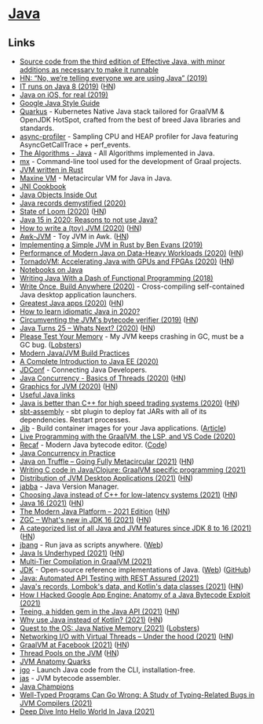 # [Java](<https://en.wikipedia.org/wiki/Java_(programming_language)>)

## Links

- [Source code from the third edition of Effective Java, with minor additions as necessary to make it runnable](https://github.com/jbloch/effective-java-3e-source-code)
- [HN: “No, we’re telling everyone we are using Java” (2019)](https://news.ycombinator.com/item?id=19346017)
- [IT runs on Java 8 (2019)](https://news.ycombinator.com/item?id=19877916) ([HN](https://news.ycombinator.com/item?id=19877916))
- [Java on iOS, for real (2019)](https://gluonhq.com/java-on-ios-for-real/)
- [Google Java Style Guide](https://google.github.io/styleguide/javaguide.html)
- [Quarkus](https://quarkus.io/) - Kubernetes Native Java stack tailored for GraalVM & OpenJDK HotSpot, crafted from the best of breed Java libraries and standards.
- [async-profiler](https://github.com/jvm-profiling-tools/async-profiler) - Sampling CPU and HEAP profiler for Java featuring AsyncGetCallTrace + perf_events.
- [The Algorithms - Java](https://github.com/TheAlgorithms/Java) - All Algorithms implemented in Java.
- [mx](https://github.com/graalvm/mx) - Command-line tool used for the development of Graal projects.
- [JVM written in Rust](https://github.com/douchuan/jvm)
- [Maxine VM](https://github.com/beehive-lab/Maxine-VM) - Metacircular VM for Java in Java.
- [JNI Cookbook](https://github.com/mkowsiak/jnicookbook)
- [Java Objects Inside Out](https://shipilev.net/jvm/objects-inside-out/)
- [Java records demystified (2020)](https://isank.dev/posts/java-14-records/)
- [State of Loom (2020)](https://cr.openjdk.java.net/~rpressler/loom/loom/sol1_part1.html) ([HN](https://news.ycombinator.com/item?id=23201559))
- [Java 15 in 2020: Reasons to not use Java?](https://dev.to/brunoborges/java-15-in-2020-reasons-to-not-use-java-3ekg)
- [How to write a (toy) JVM (2020)](https://zserge.com/posts/jvm/) ([HN](https://news.ycombinator.com/item?id=23390914))
- [Awk-JVM](https://github.com/rethab/awk-jvm) - Toy JVM in Awk. ([HN](https://news.ycombinator.com/item?id=23612910))
- [Implementing a Simple JVM in Rust by Ben Evans (2019)](https://www.youtube.com/watch?v=7ECbwgkHdAE)
- [Performance of Modern Java on Data-Heavy Workloads (2020)](https://jet-start.sh/blog/2020/06/09/jdk-gc-benchmarks-part1) ([HN](https://news.ycombinator.com/item?id=23465660))
- [TornadoVM: Accelerating Java with GPUs and FPGAs (2020)](https://www.infoq.com/articles/tornadovm-java-gpu-fpga/) ([HN](https://news.ycombinator.com/item?id=23521357))
- [Notebooks on Java](https://justinblank.com/notebooks/)
- [Writing Java With a Dash of Functional Programming (2018)](https://jiahao.codes/blog/writing-java-with-a-dash-of-functional-programming/)
- [Write Once, Build Anywhere (2020)](https://dave.autonoma.ca/blog/2020/06/29/write-once-build-anywhere/) - Cross-compiling self-contained Java desktop application launchers.
- [Greatest Java apps (2020)](https://blogs.oracle.com/javamagazine/the-top-25-greatest-java-apps-ever-written) ([HN](https://news.ycombinator.com/item?id=23676723))
- [How to learn idiomatic Java in 2020?](https://lobste.rs/s/y2nnwd/how_learn_idiomatic_java_2020)
- [Circumventing the JVM's bytecode verifier (2019)](https://anthony.som.codes/blog/2019-12-30-jvm-hackery-noverify/) ([HN](https://news.ycombinator.com/item?id=21921922))
- [Java Turns 25 – Whats Next? (2020)](https://www.oracle.com/a/ocom/docs/corporate/analystrelations/omdia-java-turns-25.pdf) ([HN](https://news.ycombinator.com/item?id=24534629))
- [Please Test Your Memory](https://shipilev.net/jvm/test-your-memory/) - My JVM keeps crashing in GC, must be a GC bug. ([Lobsters](https://lobste.rs/s/jaezro/please_test_your_memory))
- [Modern Java/JVM Build Practices](https://github.com/binkley/modern-java-practices)
- [A Complete Introduction to Java EE (2020)](https://www.jessym.com/articles/a-complete-introduction-to-java-ee)
- [JDConf](https://jdconf.splashthat.com/) - Connecting Java Developers.
- [Java Concurrency - Basics of Threads (2020)](https://turkogluc.com/java-concurrency-basics-of-threads/) ([HN](https://news.ycombinator.com/item?id=24940545))
- [Graphics for JVM (2020)](https://tonsky.me/blog/skija/) ([HN](https://news.ycombinator.com/item?id=25121705))
- [Useful Java links](https://github.com/Vedenin/useful-java-links)
- [Java is better than C++ for high speed trading systems (2020)](https://news.efinancialcareers.com/uk-en/3004875/low-latency-java-trading-systems) ([HN](https://news.ycombinator.com/item?id=25217270))
- [sbt-assembly](https://github.com/sbt/sbt-assembly) - sbt plugin to deploy fat JARs with all of its dependencies. Restart processes.
- [Jib](https://github.com/GoogleContainerTools/jib/) - Build container images for your Java applications. ([Article](https://www.infoq.com/news/2020/08/containerize-java-app-with-jib/))
- [Live Programming with the GraalVM, the LSP, and VS Code (2020)](https://www.javaadvent.com/2020/12/live-programming-with-the-graalvm-the-lsp-and-vs-code.html)
- [Recaf](https://www.coley.software/Recaf/) - Modern Java bytecode editor. ([Code](https://github.com/Col-E/Recaf))
- [Java Concurrency in Practice](https://jcip.net/)
- [Java on Truffle – Going Fully Metacircular (2021)](https://medium.com/graalvm/java-on-truffle-going-fully-metacircular-215531e3f840) ([HN](https://news.ycombinator.com/item?id=25838364))
- [Writing C code in Java/Clojure: GraalVM specific programming (2021)](https://yyhh.org/blog/2021/02/writing-c-code-in-javaclojure-graalvm-specific-programming/)
- [Distribution of JVM Desktop Applications (2021)](https://blog.frankel.ch/state-jvm-desktop-frameworks/6/) ([HN](https://news.ycombinator.com/item?id=26135532))
- [jabba](https://github.com/shyiko/jabba) - Java Version Manager.
- [Choosing Java instead of C++ for low-latency systems (2021)](https://stackoverflow.blog/2021/02/22/choosing-java-instead-of-c-for-low-latency-systems/) ([HN](https://news.ycombinator.com/item?id=26225273))
- [Java 16 (2021)](http://jdk.java.net/16/) ([HN](https://news.ycombinator.com/item?id=26477144))
- [The Modern Java Platform – 2021 Edition](https://jamesward.com/2021/03/16/the-modern-java-platform-2021-edition/) ([HN](https://news.ycombinator.com/item?id=26485993))
- [ZGC – What's new in JDK 16 (2021)](https://malloc.se/blog/zgc-jdk16) ([HN](https://news.ycombinator.com/item?id=26555514))
- [A categorized list of all Java and JVM features since JDK 8 to 16 (2021)](https://advancedweb.hu/a-categorized-list-of-all-java-and-jvm-features-since-jdk-8-to-16/) ([HN](https://news.ycombinator.com/item?id=26662297))
- [jbang](https://github.com/jbangdev/jbang) - Run java as scripts anywhere. ([Web](https://www.jbang.dev/))
- [Java Is Underhyped (2021)](https://jackson.sh/posts/2021-04-java-underrated/) ([HN](https://news.ycombinator.com/item?id=26827766))
- [Multi-Tier Compilation in GraalVM (2021)](https://medium.com/graalvm/multi-tier-compilation-in-graalvm-5fbc65f92402)
- [JDK](https://github.com/openjdk/jdk) - Open-source reference implementations of Java. ([Web](https://openjdk.java.net/projects/jdk/)) ([GitHub](https://github.com/openjdk))
- [Java: Automated API Testing with REST Assured (2021)](https://www.linkedin.com/learning/java-automated-api-testing-with-rest-assured)
- [Java's records, Lombok's data, and Kotlin's data classes (2021)](https://nipafx.dev/java-record-semantics/) ([HN](https://news.ycombinator.com/item?id=27076976))
- [How I Hacked Google App Engine: Anatomy of a Java Bytecode Exploit (2021)](https://blog.polybdenum.com/2021/05/05/how-i-hacked-google-app-engine-anatomy-of-a-java-bytecode-exploit.html)
- [Teeing, a hidden gem in the Java API (2021)](https://blog.frankel.ch/teeing-java-api/) ([HN](https://news.ycombinator.com/item?id=27103033))
- [Why use Java instead of Kotlin? (2021)](https://www.reddit.com/r/java/comments/ndwz92/can_i_get_some_reasons_to_use_java_instead_of/gyd5yi5/) ([HN](https://news.ycombinator.com/item?id=27183076))
- [Quest to the OS: Java Native Memory (2021)](https://blog.picnic.nl/quest-to-the-os-java-native-memory-5d3ef68ffc0a) ([Lobsters](https://lobste.rs/s/9ne763/quest_os_java_native_memory))
- [Networking I/O with Virtual Threads – Under the hood (2021)](https://inside.java/2021/05/10/networking-io-with-virtual-threads/) ([HN](https://news.ycombinator.com/item?id=27744826))
- [GraalVM at Facebook (2021)](https://medium.com/graalvm/graalvm-at-facebook-af09338ac519) ([HN](https://news.ycombinator.com/item?id=27782475))
- [Thread Pools on the JVM](https://gist.github.com/djspiewak/46b543800958cf61af6efa8e072bfd5c) ([HN](https://news.ycombinator.com/item?id=27883847))
- [JVM Anatomy Quarks](https://shipilev.net/jvm/anatomy-quarks/)
- [jgo](https://github.com/scijava/jgo) - Launch Java code from the CLI, installation-free.
- [jas](https://github.com/mcy/jas) - JVM bytecode assembler.
- [Java Champions](https://github.com/aalmiray/java-champions)
- [Well-Typed Programs Can Go Wrong: A Study of Typing-Related Bugs in JVM Compilers (2021)](https://dimitro.gr/assets/papers/CSDMMS21.pdf)
- [Deep Dive Into Hello World In Java (2021)](https://medium.com/sahibinden-technology/deep-dive-into-hello-world-in-java-d05d60332984)
